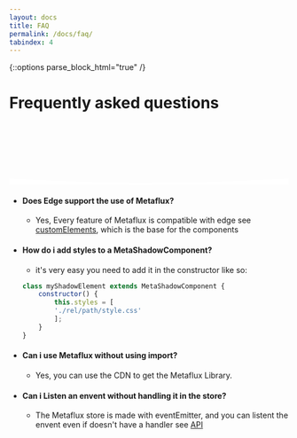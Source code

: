 ```yaml
---
layout: docs
title: FAQ
permalink: /docs/faq/
tabindex: 4
---
```

{::options parse_block_html="true" /}

<div class="faq-banner">

# Frequently asked questions
<svg xmlns="http://www.w3.org/2000/svg" viewBox="0 0 1440 320"><path fill="#FFFFFF" fill-opacity="1" d="M0,288L120,293.3C240,299,480,309,720,309.3C960,309,1200,299,1320,293.3L1440,288L1440,320L1320,320C1200,320,960,320,720,320C480,320,240,320,120,320L0,320Z"></path></svg>
</div>

- #### Does Edge support the use of Metaflux?
	- Yes, Every feature of Metaflux is compatible with edge see [customElements](https://caniuse.com/#search=customElements), which is the base for the components
- #### How do i add styles to a MetaShadowComponent?
	- it's very easy you need to add it in the constructor like so:
	```js
	class myShadowElement extends MetaShadowComponent {
		constructor() {
			this.styles = [
			'./rel/path/style.css'
			];
		}
	}
	```
- #### Can i use Metaflux without using import?
	- Yes, you can use the CDN to get the Metaflux Library.
- #### Can i Listen an envent without handling it in the store?
	- The Metaflux store is made with eventEmitter, and you can listent the envent even if doesn't have a handler see [API](../api/)
